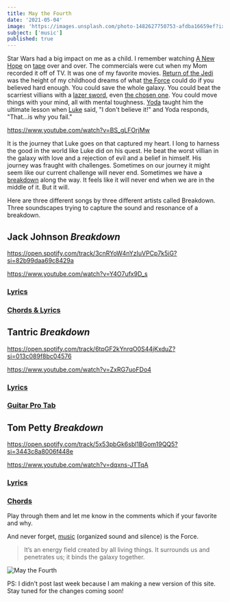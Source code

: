```yaml
---
title: May the Fourth
date: '2021-05-04'
image: 'https://images.unsplash.com/photo-1482627750753-afdba16659ef?ixid=MnwxMjA3fDB8MHxwaG90by1wYWdlfHx8fGVufDB8fHx8&ixlib=rb-1.2.1&auto=format&fit=crop&w=1350&q=80'
subject: ['music']
published: true
---
```


Star Wars had a big impact on me as a child. I remember watching [A New Hope](https://www.imdb.com/title/tt0076759/) on [tape](https://en.wikipedia.org/wiki/VHS) over and over. The commercials were cut when my Mom recorded it off of TV. It was one of my favorite movies. [Return of the Jedi](https://www.imdb.com/title/tt0086190/?ref_=nv_sr_srsg_3) was the height of my childhood dreams of what [the Force](https://starwars.fandom.com/wiki/The_Force) could do if you believed hard enough. You could save the whole galaxy. You could beat the scarriest villians with a [lazer sword](https://starwars.fandom.com/wiki/Lightsaber), even [the chosen one](https://starwars.fandom.com/wiki/Anakin_Skywalker). You could move things with your mind, all with mental toughness. [Yoda](https://starwars.fandom.com/wiki/Yoda) taught him the ultimate lesson when [Luke](https://starwars.fandom.com/wiki/Luke_Skywalker) said, "I don't believe it!" and Yoda responds, "That...is why you fail."

https://www.youtube.com/watch?v=BS_gLFOrjMw

It is the journey that Luke goes on that captured my heart. I long to harness the good in the world like Luke did on his quest. He beat the worst villian in the galaxy with love and a rejection of evil and a belief in himself. His journey was fraught with challenges. Sometimes on our journey it might seem like our current challenge will never end. Sometimes we have a [breakdown](https://www.merriam-webster.com/dictionary/breakdown) along the way. It feels like it will never end when we are in the middle of it. But it will.

Here are three different songs by three different artists called Breakdown. Three soundscapes trying to capture the sound and resonance of a breakdown.

## Jack Johnson _Breakdown_

https://open.spotify.com/track/3cnRYoW4nYzIuVPCp7k5iG?si=82b99daa69c8429a

https://www.youtube.com/watch?v=Y4O7ufx9D_s

### [Lyrics](https://genius.com/Jack-johnson-breakdown-lyrics)

### [Chords & Lyrics](https://tabs.ultimate-guitar.com/tab/jack-johnson/breakdown-chords-282090)

## Tantric _Breakdown_

https://open.spotify.com/track/6tpGF2kYnrqO0S44jKxduZ?si=013c089f8bc04576

https://www.youtube.com/watch?v=ZxRG7uoFDo4

### [Lyrics](https://genius.com/Tantric-breakdown-lyrics)

### [Guitar Pro Tab](https://tabs.ultimate-guitar.com/tab/tantric/breakdown-guitar-pro-233155)

## Tom Petty _Breakdown_

https://open.spotify.com/track/5x53pbGk6sbl1BGom19QQ5?si=3443c8a8006f448e

https://www.youtube.com/watch?v=dqxns-JTTqA

### [Lyrics](https://genius.com/Tom-petty-and-the-heartbreakers-breakdown-lyrics)

### [Chords](https://tabs.ultimate-guitar.com/tab/tom-petty-and-the-heartbreakers/breakdown-chords-1516573)

Play through them and let me know in the comments which if your favorite and why.

And never forget, [music](https://en.wikipedia.org/wiki/Music) (organized sound and silence) is the Force.

> It’s an energy field created by all living things. It surrounds us and penetrates us; it binds the galaxy together.

![May the Fourth](https://i.pinimg.com/originals/b2/a4/7c/b2a47c5519bd91fae864eb6aaab7914f.jpg)

PS: I didn't post last week because I am making a new version of this site. Stay tuned for the changes coming soon!
